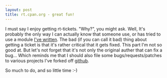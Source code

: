 ```yaml
---
layout: post
title: rt.cpan.org - great fun!
---
```


I must say I enjoy getting rt-tickets. "Why?", you might ask. Well, It's
probably the only way I can actually know that someone use, or has tried
to use a module [I've written](http://search.cpan.org/~jhthorsen). The
bad (if you can call it bad) thing about getting a ticket is that it's
rather critical that it gets fixed. This part I'm not so good at. But
let's not forget that it's not only the original auther that can fix a
bug... Which reminds me that I should also file some bugs/requests/patches
to various projects I've forked off [github](http://github.com).

So much to do, and so little time :-)
